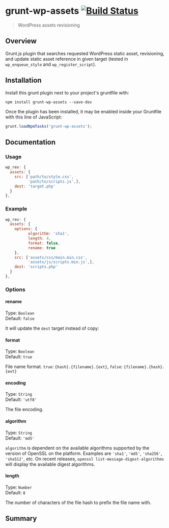 # grunt-wp-assets [![Build Status](https://travis-ci.org/hariadi/grunt-wp-assets.png?branch=master)](https://travis-ci.org/hariadi/grunt-wp-assets)

> WordPress assets revisioning

## Overview

Grunt.js plugin that searches requested WordPress static asset, revisioning, and update static asset reference in given target (tested in `wp_enqueue_style` and `wp_register_script`).


## Installation

Install this grunt plugin next to your project's gruntfile with:

```shell
npm install grunt-wp-assets --save-dev
```

Once the plugin has been installed, it may be enabled inside your Gruntfile with this line of JavaScript:

```js
grunt.loadNpmTasks('grunt-wp-assets');
```

## Documentation

### Usage


```javascript
wp_rev: {
  assets: {
    src: ['path/to/style.css',
          'path/to/scripts.js',],
    dest: 'target.php'
  }
},

```

### Example


```javascript
wp_rev: {
  assets: {
	options: {
		  algorithm: 'sha1',
		  length: 4,
		  format: false,
		  rename: true
	},
    src: ['assets/css/main.min.css',
          'assets/js/scripts.min.js',],
    dest: 'scripts.php'
  }
},

```

### Options

#### rename

Type: `Boolean`  
Default: `false`

It will update the `dest` target instead of copy:

#### format

Type: `Boolean`  
Default: `true`

File name format. `true`: `{hash}.{filename}.{ext}`, `false`: `{filename}.{hash}.{ext}`

#### encoding

Type: `String`  
Default: `'utf8'`

The file encoding.

#### algorithm

Type: `String`  
Default: `'md5'`

`algorithm` is dependent on the available algorithms supported by the version of OpenSSL on the platform. Examples are `'sha1'`, `'md5'`, `'sha256'`, `'sha512'`, etc. On recent releases, `openssl list-message-digest-algorithms` will display the available digest algorithms.

#### length

Type: `Number`  
Default: `8`

The number of characters of the file hash to prefix the file name with.


## Summary